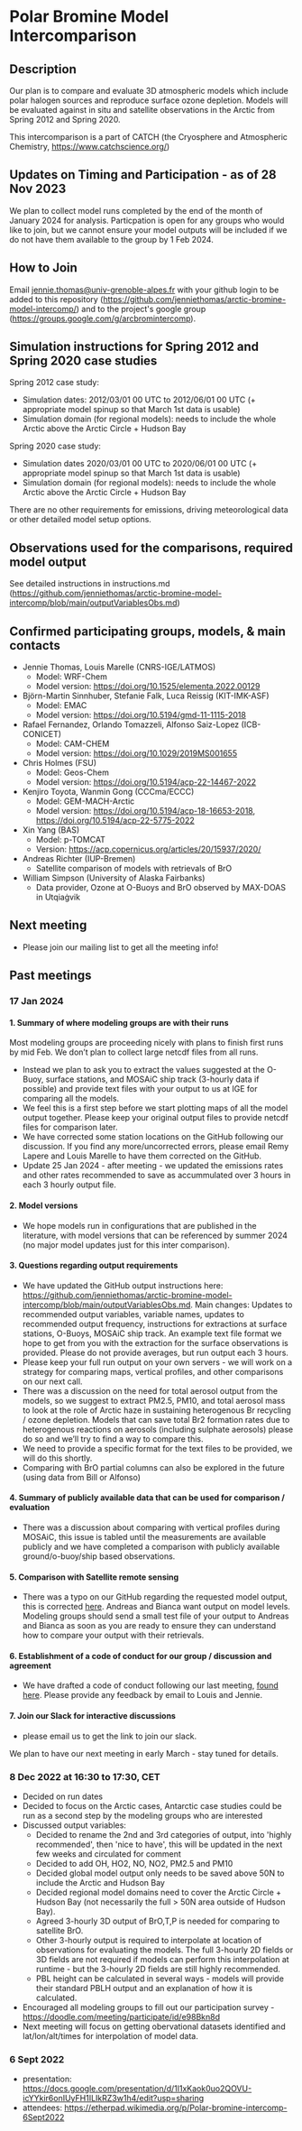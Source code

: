 # Polar Bromine Model Intercomparison

## Description 
Our plan is to compare and evaluate 3D atmospheric models which include polar halogen sources and reproduce surface ozone depletion. Models will be evaluated against in situ and satellite observations in the Arctic from Spring 2012 and Spring 2020.

This intercomparison is a part of CATCH (the Cryosphere and Atmospheric Chemistry, https://www.catchscience.org/)

## Updates on Timing and Participation - as of 28 Nov 2023
We plan to collect model runs completed by the end of the month of January 2024 for analysis.  Particpation is open for any groups who would like to join, but we cannot ensure your model outputs will be included if we do not have them available to the group by 1 Feb 2024.

## How to Join
Email jennie.thomas@univ-grenoble-alpes.fr with your github login to be added to this repository (https://github.com/jenniethomas/arctic-bromine-model-intercomp/) and to the project's google group (https://groups.google.com/g/arcbromintercomp).

## Simulation instructions for Spring 2012 and Spring 2020 case studies
Spring 2012 case study:
- Simulation dates: 2012/03/01 00 UTC to 2012/06/01 00 UTC (+ appropriate model spinup so that March 1st data is usable)
- Simulation domain (for regional models): needs to include the whole Arctic above the Arctic Circle + Hudson Bay

Spring 2020 case study:
- Simulation dates 2020/03/01 00 UTC to 2020/06/01 00 UTC (+ appropriate model spinup so that March 1st data is usable)
- Simulation domain (for regional models): needs to include the whole Arctic above the Arctic Circle + Hudson Bay

There are no other requirements for emissions, driving meteorological data or other detailed model setup options.

## Observations used for the comparisons, required model output
See detailed  instructions in instructions.md (https://github.com/jenniethomas/arctic-bromine-model-intercomp/blob/main/outputVariablesObs.md)

## Confirmed participating groups, models, & main contacts
- Jennie Thomas, Louis Marelle (CNRS-IGE/LATMOS)
  - Model: WRF-Chem
  - Model version: https://doi.org/10.1525/elementa.2022.00129
- Björn-Martin Sinnhuber, Stefanie Falk, Luca Reissig (KIT-IMK-ASF)
  - Model: EMAC
  - Model version: https://doi.org/10.5194/gmd-11-1115-2018
- Rafael Fernandez, Orlando Tomazzeli, Alfonso Saiz-Lopez (ICB-CONICET)
  - Model: CAM-CHEM
  - Model version: https://doi.org/10.1029/2019MS001655
- Chris Holmes (FSU)
  - Model: Geos-Chem
  - Model version: https://doi.org/10.5194/acp-22-14467-2022
- Kenjiro Toyota, Wanmin Gong (CCCma/ECCC)
  - Model: GEM-MACH-Arctic
  - Model version: https://doi.org/10.5194/acp-18-16653-2018, https://doi.org/10.5194/acp-22-5775-2022
- Xin Yang (BAS)
  - Model: p-TOMCAT
  - Version: https://acp.copernicus.org/articles/20/15937/2020/
- Andreas Richter (IUP-Bremen)
  - Satellite comparison of models with retrievals of BrO
- William Simpson (University of Alaska Fairbanks)
  - Data provider, Ozone at O-Buoys and BrO observed by MAX-DOAS in Utqiaġvik

## Next meeting
- Please join our mailing list to get all the meeting info!

## Past meetings

### 17 Jan 2024

#### 1. Summary of where modeling groups are with their runs
Most modeling groups are proceeding nicely with plans to finish first runs by mid Feb.  We don’t plan to collect large netcdf files from all runs.  
- Instead we plan to ask you to extract the values suggested at the O-Buoy, surface stations, and MOSAiC ship track (3-hourly data if possible) and provide text files with your output to us at IGE for comparing all the models.
- We feel this is a first step before we start plotting maps of all the model output together.  Please keep your original output files to provide netcdf files for comparison later.
- We have corrected some station locations on the GitHub following our discussion.  If you find any more/uncorrected errors, please email Remy Lapere and Louis Marelle to have them corrected on the GitHub.
- Update 25 Jan 2024 - after meeting - we updated the emissions rates and other rates recommended to save as accummulated over 3 hours in each 3 hourly output file.

#### 2. Model versions
- We hope models run in configurations that are published in the literature, with model versions that can be referenced by summer 2024 (no major model updates just for this inter comparison).

#### 3. Questions regarding output requirements
- We have updated the GitHub output instructions here: https://github.com/jenniethomas/arctic-bromine-model-intercomp/blob/main/outputVariablesObs.md. Main changes: Updates to recommended output variables, variable names, updates to recommended output frequency, instructions for extractions at surface stations, O-Buoys, MOSAiC ship track.  An example text file format we hope to get from you with the extraction for the surface observations is provided.  Please do not provide averages, but run output each 3 hours.
- Please keep your full run output on your own servers - we will work on a strategy for comparing maps, vertical profiles, and other comparisons on our next call.
- There was a discussion on the need for total aerosol output from the models, so we suggest to extract PM2.5, PM10, and total aerosol mass to look at the role of Arctic haze in sustaining heterogenous Br recycling / ozone depletion.  Models that can save total Br2 formation rates due to heterogenous reactions on aerosols (including sulphate aerosols) please do so and we’ll try to find a way to compare this.
- We need to provide a specific format for the text files to be provided, we will do this shortly.
- Comparing with BrO partial columns can also be explored in the future (using data from Bill or Alfonso)

#### 4. Summary of publicly available data that can be used for comparison / evaluation
- There was a discussion about comparing with vertical profiles during MOSAiC, this issue is tabled until the measurements are available publicly and we have completed a comparison with publicly available ground/o-buoy/ship based observations.

#### 5. Comparison with Satellite remote sensing
- There was a typo on our GitHub regarding the requested model output, this is corrected [here](https://github.com/jenniethomas/arctic-bromine-model-intercomp/blob/main/outputVariablesObs.md).  Andreas and Bianca want output on model levels.  Modeling groups should send a small test file of your output to Andreas and Bianca as soon as you are ready to ensure they can understand how to compare your output with their retrievals.

#### 6. Establishment of a code of conduct for our group / discussion and agreement
- We have drafted a code of conduct following our last meeting, [found here](https://github.com/jenniethomas/arctic-bromine-model-intercomp/blob/main/Code_of_conduct.md).
Please provide any feedback by email to Louis and Jennie.

#### 7. Join our Slack for interactive discussions 
- please email us to get the link to join our slack.

We plan to have our next meeting in early March - stay tuned for details.

### 8 Dec 2022 at 16:30 to 17:30, CET
- Decided on run dates 
- Decided to focus on the Arctic cases, Antarctic case studies could be run as a second step by the modeling groups who are interested
- Discussed output variables:
  - Decided to rename the 2nd and 3rd categories of output, into 'highly recommended', then 'nice to have', this will be updated in the next few weeks and circulated for comment
  - Decided to add OH, HO2, NO, NO2, PM2.5 and PM10
  - Decided global model output only needs to be saved above 50N to include the Arctic and Hudson Bay 
  - Decided regional model domains need to cover the Arctic Circle + Hudson Bay (not necessarily the full > 50N area outside of Hudson Bay).
  - Agreed 3-hourly 3D output of BrO,T,P is needed for comparing to satellite BrO.
  - Other 3-hourly output is required to interpolate at location of observations for evaluating the models. The full 3-hourly 2D fields or 3D fields are not required if models can perform this interpolation at runtime - but the 3-hourly 2D fields are still highly recommended.
  - PBL height can be calculated in several ways - models will provide their standard PBLH output and an explanation of how it is calculated.
- Encouraged all modeling groups to fill out our participation survey - https://doodle.com/meeting/participate/id/e98Bkn8d
- Next meeting will focus on getting obervational datasets identified and lat/lon/alt/times for interpolation of model data.


### 6 Sept 2022
- presentation: https://docs.google.com/presentation/d/1l1xKaok0uo2QOVU-icYYkir6onIUyFH1ILIkRZ3w1h4/edit?usp=sharing 
- attendees: https://etherpad.wikimedia.org/p/Polar-bromine-intercomp-6Sept2022
